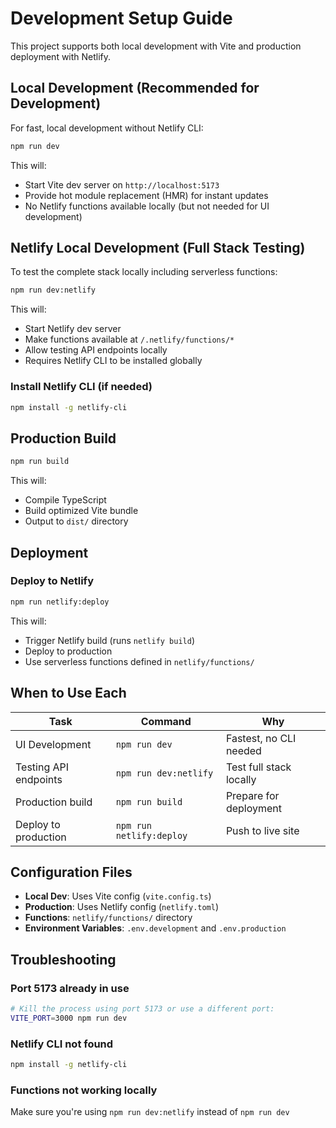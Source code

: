 # Development Setup Guide

This project supports both local development with Vite and production deployment with Netlify.

## Local Development (Recommended for Development)

For fast, local development without Netlify CLI:

```bash
npm run dev
```

This will:
- Start Vite dev server on `http://localhost:5173`
- Provide hot module replacement (HMR) for instant updates
- No Netlify functions available locally (but not needed for UI development)

## Netlify Local Development (Full Stack Testing)

To test the complete stack locally including serverless functions:

```bash
npm run dev:netlify
```

This will:
- Start Netlify dev server
- Make functions available at `/.netlify/functions/*`
- Allow testing API endpoints locally
- Requires Netlify CLI to be installed globally

### Install Netlify CLI (if needed)

```bash
npm install -g netlify-cli
```

## Production Build

```bash
npm run build
```

This will:
- Compile TypeScript
- Build optimized Vite bundle
- Output to `dist/` directory

## Deployment

### Deploy to Netlify

```bash
npm run netlify:deploy
```

This will:
- Trigger Netlify build (runs `netlify build`)
- Deploy to production
- Use serverless functions defined in `netlify/functions/`

## When to Use Each

| Task | Command | Why |
|------|---------|-----|
| UI Development | `npm run dev` | Fastest, no CLI needed |
| Testing API endpoints | `npm run dev:netlify` | Test full stack locally |
| Production build | `npm run build` | Prepare for deployment |
| Deploy to production | `npm run netlify:deploy` | Push to live site |

## Configuration Files

- **Local Dev**: Uses Vite config (`vite.config.ts`)
- **Production**: Uses Netlify config (`netlify.toml`)
- **Functions**: `netlify/functions/` directory
- **Environment Variables**: `.env.development` and `.env.production`

## Troubleshooting

### Port 5173 already in use
```bash
# Kill the process using port 5173 or use a different port:
VITE_PORT=3000 npm run dev
```

### Netlify CLI not found
```bash
npm install -g netlify-cli
```

### Functions not working locally
Make sure you're using `npm run dev:netlify` instead of `npm run dev`
